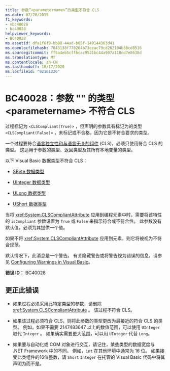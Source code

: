 ```yaml
---
title: 参数“<parametername>”的类型不符合 CLS
ms.date: 07/20/2015
f1_keywords:
- vbc40028
- bc40028
helpviewer_keywords:
- BC40028
ms.assetid: dfa1f6f9-bb88-44ad-b85f-149144363d41
ms.openlocfilehash: 7043138f770264b73eeac79cd262104b88cd8516
ms.sourcegitcommit: ff5a4eb5cffbcac9521bc44a907a118cd7e8638d
ms.translationtype: MT
ms.contentlocale: zh-CN
ms.lasthandoff: 10/17/2020
ms.locfileid: "92161226"
---
```

# <a name="bc40028-type-of-parameter-parametername-is-not-cls-compliant"></a>BC40028：参数 "" 的类型 \<parametername> 不符合 CLS

过程标记为 `<CLSCompliant(True)>` ，但声明的参数具有标记为的类型 `<CLSCompliant(False)>` ，未标记或不合格，因为它是不符合要求的类型。

 一个过程要符合[语言独立性和与语言无关的组件](../../../standard/language-independence-and-language-independent-components.md) (CLS)，必须只使用符合 CLS 的类型。 这适用于参数的类型、返回类型及其所有本地变量的类型。

 以下 Visual Basic 数据类型不符合 CLS：

- [SByte 数据类型](../data-types/sbyte-data-type.md)

- [UInteger 数据类型](../data-types/uinteger-data-type.md)

- [ULong 数据类型](../data-types/ulong-data-type.md)

- [UShort 数据类型](../data-types/ushort-data-type.md)

 当将 <xref:System.CLSCompliantAttribute> 应用到编程元素中时，需要将该特性的 `isCompliant` 参数设置为 `True` 或 `False` 来指示符合或不符合性。 此参数没有默认值，必须为其提供一个值。

 如果不将 <xref:System.CLSCompliantAttribute> 应用到元素，则它将被视为不符合规范。

 默认情况下，此消息是一个警告。 有关隐藏警告或将警告视为错误的信息，请参见 [Configuring Warnings in Visual Basic](/visualstudio/ide/configuring-warnings-in-visual-basic)。

 **错误 ID：** BC40028

## <a name="to-correct-this-error"></a>更正此错误

- 如果过程必须采用此特定类型的参数，请删除 <xref:System.CLSCompliantAttribute> 。 该过程不符合 CLS。

- 如果该过程必须符合 CLS，则将此参数的类型更改为最接近的符合 CLS 的类型。 例如，如果不需要 2147483647 以上的数值范围，可以使用 `UInteger` 取代 `Integer` 。 如果确实需要更大范围，可以用 `UInteger` 代替 `Long`。

- 如果要与自动化或 COM 对象进行交互，请记住，某些类型的数据宽度与 .NET Framework 中的不同。 例如，`int` 在其他环境中通常为 16 位。 如果接受此类组件的16位整数，请 `Short` `Integer` 在托管的 Visual Basic 代码中将其声明为而不是。
